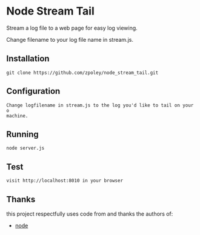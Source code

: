 # Node Stream Tail

Stream a log file to a web page for easy log viewing. 

Change filename to your log file name in stream.js.

## Installation

    git clone https://github.com/zpoley/node_stream_tail.git  

## Configuration

    Change logfilename in stream.js to the log you'd like to tail on your o
    machine.

## Running
    
    node server.js

## Test

    visit http://localhost:8010 in your browser

## Thanks

this project respectfully uses code from and thanks the authors of:

* [node](http://github.com/ry/node) 
